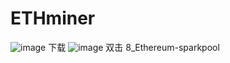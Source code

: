 # ETHminer
![image](https://user-images.githubusercontent.com/53425789/117127008-20cb6180-adce-11eb-88be-abd53f84bb57.png)
下载
![image](https://user-images.githubusercontent.com/53425789/117127089-3d679980-adce-11eb-9085-a42b2a1a0ba7.png)
双击 8_Ethereum-sparkpool
